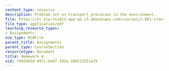 ```yaml
---
content_type: resource
description: Problem set on transport processes in the environment.
file: https://ol-ocw-studio-app-qa.s3.amazonaws.com/courses/1-061-transport-processes-in-the-environment-fall-2008/7402b81d497cdad7102a189222551a76_f02homework4.pdf
file_type: application/pdf
learning_resource_types:
- Assignments
ocw_type: OCWFile
parent_title: Assignments
parent_type: CourseSection
resourcetype: Document
title: Homework 4
uid: 7402b81d-497c-dad7-102a-189222551a76
---
```

